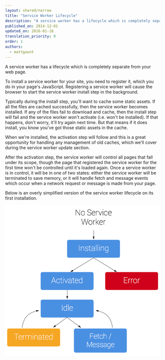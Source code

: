 ```yaml
---
layout: shared/narrow
title: "Service Worker Lifecycle"
description: "A service worker has a lifecycle which is completely separate from your web page."
published_on: 2014-12-01
updated_on: 2016-01-18
translation_priority: 0
order: 1
authors:
  - mattgaunt
---
```


<p class="intro">A service worker has a lifecycle which is completely separate 
	from your web page.</p>

To install a service worker for your site, you need to register it, which you do
in your page's JavaScript. Registering a service worker will cause the browser
to start the service worker install step in the background.

Typically during the install step, you'll want to cache some static assets. If
all the files are cached successfully, then the service worker becomes
installed. If any of the files fail to download and cache, then the install step
will fail and the service worker won't activate (i.e. won't be installed). If
that happens, don't worry, it'll try again next time. But that means if it does
install, you know you've got those static assets in the cache.

When we're installed, the activation step will follow and this is a great
opportunity for handling any management of old caches, which we'll cover during
the service worker update section.

After the activation step, the service worker will control all pages that fall
under its scope, though the page that registered the service worker for the
first time won't be controlled until it's loaded again. Once a service worker is
in control, it will be in one of two states: either the service worker will be
terminated to save memory, or it will handle fetch and message events which
occur when a network request or message is made from your page.

Below is an overly simplified version of the service worker lifecycle on its
first installation.

![Service Worker lifecydle](images/sw-lifecycle.png)